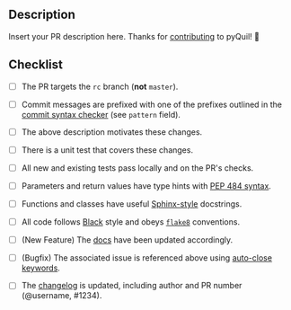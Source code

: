 Description
-----------

Insert your PR description here. Thanks for [contributing][contributing] to pyQuil! 🙂

Checklist
---------

- [ ] The PR targets the `rc` branch (**not** `master`).
- [ ] Commit messages are prefixed with one of the prefixes outlined in the [commit syntax checker][commit-syntax] (see `pattern` field).
- [ ] The above description motivates these changes.
- [ ] There is a unit test that covers these changes.
- [ ] All new and existing tests pass locally and on the PR's checks.
- [ ] Parameters and return values have type hints with [PEP 484 syntax][pep-484].
- [ ] Functions and classes have useful [Sphinx-style][sphinx] docstrings.
- [ ] All code follows [Black][black] style and obeys [`flake8`][flake8] conventions.
- [ ] (New Feature) The [docs][docs] have been updated accordingly.
- [ ] (Bugfix) The associated issue is referenced above using [auto-close keywords][auto-close].
- [ ] The [changelog][changelog] is updated, including author and PR number (@username, #1234).


[auto-close]: https://help.github.com/en/articles/closing-issues-using-keywords
[black]: https://black.readthedocs.io/en/stable/index.html
[changelog]: https://github.com/rigetti/pyquil/blob/master/CHANGELOG.md
[commit-syntax]: https://github.com/rigetti/pyquil/blob/master/.github/workflows/commit_syntax.yml
[contributing]: https://github.com/rigetti/pyquil/blob/master/CONTRIBUTING.md
[docs]: https://pyquil.readthedocs.io
[flake8]: http://flake8.pycqa.org
[pep-484]: https://www.python.org/dev/peps/pep-0484/
[sphinx]: https://sphinx-rtd-tutorial.readthedocs.io/en/latest/docstrings.html
